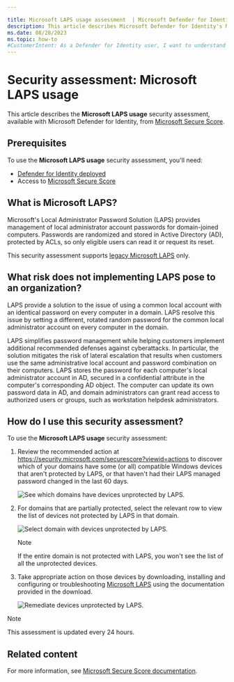 ```yaml
---

title: Microsoft LAPS usage assessment  | Microsoft Defender for Identity
description: This article describes Microsoft Defender for Identity's Microsoft LAPS usage identity security posture assessment report.
ms.date: 08/28/2023
ms.topic: how-to
#CustomerIntent: As a Defender for Identity user, I want to understand the Microsoft LAPS usage security assessment so that I can be sure that I'm mitigating relevant risks appropriately.
---
```


# Security assessment: Microsoft LAPS usage

This article describes the **Microsoft LAPS usage** security assessment, available with Microsoft Defender for Identity, from [Microsoft Secure Score](/microsoft-365/security/defender/microsoft-secure-score).

## Prerequisites

To use the **Microsoft LAPS usage** security assessment, you'll need:

- [Defender for Identity deployed](deploy-defender-identity.md)
- Access to [Microsoft Secure Score](/microsoft-365/security/defender/microsoft-secure-score)

## What is Microsoft LAPS?

Microsoft's Local Administrator Password Solution (LAPS) provides management of local administrator account passwords for domain-joined computers. Passwords are randomized and stored in Active Directory (AD), protected by ACLs, so only eligible users can read it or request its reset.

This security assessment supports [legacy Microsoft LAPS](https://www.microsoft.com/en-us/download/details.aspx?id=46899) only.

## What risk does not implementing LAPS pose to an organization?

LAPS provide a solution to the issue of using a common local account with an identical password on every computer in a domain. LAPS resolve this issue by setting a different, rotated random password for the common local administrator account on every computer in the domain.

LAPS simplifies password management while helping customers implement additional recommended defenses against cyberattacks. In particular, the solution mitigates the risk of lateral escalation that results when customers use the same administrative local account and password combination on their computers. LAPS stores the password for each computer's local administrator account in AD, secured in a confidential attribute in the computer's corresponding AD object. The computer can update its own password data in AD, and domain administrators can grant read access to authorized users or groups, such as workstation helpdesk administrators.

## How do I use this security assessment?

To use the **Microsoft LAPS usage** security assessment:

1. Review the recommended action at <https://security.microsoft.com/securescore?viewid=actions> to discover which of your domains have some (or all) compatible Windows devices that aren't protected by LAPS, or that haven't had their LAPS managed password changed in the last 60 days.

    ![See which domains have devices unprotected by LAPS.](media/cas-isp-laps-1.png)

1. For domains that are partially protected, select the relevant row to view the list of devices not protected by LAPS in that domain.

    ![Select domain with devices unprotected by LAPS.](media/cas-isp-laps-2.png)

    > [!NOTE]
    > If the entire domain is not protected with LAPS, you won't see the list of all the unprotected devices.

1. Take appropriate action on those devices by downloading, installing and configuring or troubleshooting [Microsoft LAPS](https://go.microsoft.com/fwlink/?linkid=2104282) using the documentation provided in the download.

    ![Remediate devices unprotected by LAPS.](media/laps-unprotected-devices.png)

> [!NOTE]
> This assessment is updated every 24 hours.

## Related content

For more information, see [Microsoft Secure Score documentation](/microsoft-365/security/defender/microsoft-secure-score).